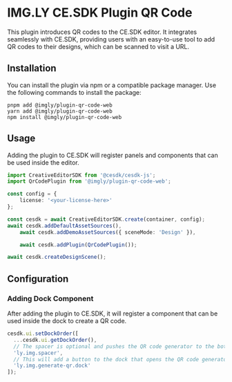 # IMG.LY CE.SDK Plugin QR Code

This plugin introduces QR codes to the CE.SDK editor. It integrates seamlessly with CE.SDK, providing users with an easy-to-use tool to add QR codes to their designs, which can be scanned to visit a URL.

## Installation

You can install the plugin via npm or a compatible package manager. Use the following commands to install the package:

```
pnpm add @imgly/plugin-qr-code-web
yarn add @imgly/plugin-qr-code-web
npm install @imgly/plugin-qr-code-web
```

## Usage

Adding the plugin to CE.SDK will register panels and components that can be used inside the editor. 

```typescript
import CreativeEditorSDK from '@cesdk/cesdk-js';
import QrCodePlugin from '@imgly/plugin-qr-code-web';

const config = {
    license: '<your-license-here>'
};

const cesdk = await CreativeEditorSDK.create(container, config);
await cesdk.addDefaultAssetSources(),
    await cesdk.addDemoAssetSources({ sceneMode: 'Design' }),

    await cesdk.addPlugin(QrCodePlugin());

await cesdk.createDesignScene();
```

## Configuration

### Adding Dock Component

After adding the plugin to CE.SDK, it will register a component that can be
used inside the dock to create a QR code.

```typescript
cesdk.ui.setDockOrder([
  ...cesdk.ui.getDockOrder(),
  // The spacer is optional and pushes the QR code generator to the bottom
  'ly.img.spacer',
  // This will add a button to the dock that opens the QR code generator panel
  'ly.img.generate-qr.dock'
]);
```
